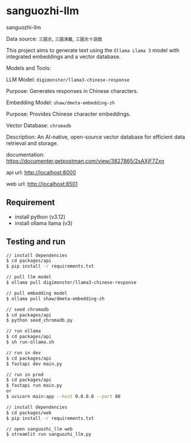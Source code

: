 # sanguozhi-llm

sanguozhi-llm

Data source: `三國志`, `三國演義`, `三國志十遊戲`

This project aims to generate text using the `Ollama Llama 3` model with integrated embeddings and a vector database.

Models and Tools:

LLM Model: `digimonster/llama3-chinese-response`

Purpose: Generates responses in Chinese characters.

Embedding Model: `shaw/dmeta-embedding-zh`

Purpose: Provides Chinese character embeddings.

Vector Database: `chromadb`

Description: An AI-native, open-source vector database for efficient data retrieval and storage.

documentation: <https://documenter.getpostman.com/view/3827865/2sAXjF7Zxn>

api url: <http://localhost:8000>

web url: <http://localhost:8501>

## Requirement

- install python (v3.12)
- install ollama llama (v3)

## Testing and run

```zsh
// install dependencies
$ cd packages/api
$ pip install -r requirements.txt

// pull llm model
$ ollama pull digimonster/llama3-chinese-response

// pull embedding model
$ ollama pull shaw/dmeta-embedding-zh

// seed chromadb
$ cd packages/api
$ python seed_chromadb.py

// run ollama
$ cd packages/api
$ sh run-ollama.sh

// run in dev
$ cd packages/api
$ fastapi dev main.py

// run in prod
$ cd packages/api
$ fastapi run main.py
or
$ uvicorn main:app --host 0.0.0.0 --port 80
```

```zsh
// install dependencies
$ cd packages/web
$ pip install -r requirements.txt

// open sanguozhi_llm web
$ streamlit run sanguozhi_llm.py
```

